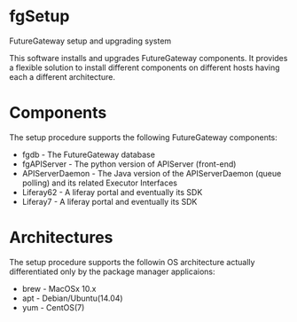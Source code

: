 # fgSetup
FutureGateway setup and  upgrading system

This software installs and upgrades FutureGateway components.
It provides a flexible solution to install different components on different hosts having each a different architecture.

# Components
The setup procedure supports the following FutureGateway components:

* fgdb - The FutureGateway database
* fgAPIServer - The python version of APIServer (front-end)
* APIServerDaemon - The Java version of the APIServerDaemon (queue polling) and its related Executor Interfaces
* Liferay62 - A liferay portal and eventually its SDK
* Liferay7 - A liferay portal and eventually its SDK

# Architectures
The setup procedure supports the followin OS architecture actually differentiated only by the package manager applicaions:

* brew - MacOSx 10.x
* apt - Debian/Ubuntu(14.04)
* yum - CentOS(7)



